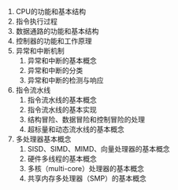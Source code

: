 
1. CPU的功能和基本结构
2. 指令执行过程
3. 数据通路的功能和基本结构
4. 控制器的功能和工作原理
5. 异常和中断机制
	1. 异常和中断的基本概念
	2. 异常和中断的分类
	3. 异常和中断的检测与响应
6. 指令流水线
	1. 指令流水线的基本概念
	2. 指令流水线的基本实现
	3. 结构冒险、数据冒险和控制冒险的处理
	4. 超标量和动态流水线的基本概念
7. 多处理器基本概念
	1. SISD、SIMD、MIMD、向量处理器的基本概念
	2. 硬件多线程的基本概念
	3. 多核（multi-core）处理器的基本概念
	4. 共享内存多处理器（SMP）的基本概念
